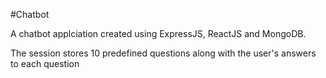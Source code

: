 #Chatbot

A chatbot applciation created using ExpressJS, ReactJS and MongoDB. 

The session stores 10 predefined questions along with the user's answers to each question

